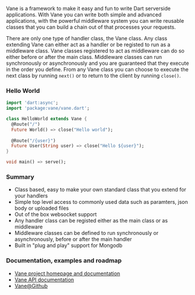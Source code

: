 Vane is a framework to make it easy and fun to write Dart serverside 
applications. With Vane you can write both simple and advanced applications, 
with the powerful middleware system you can write reusable classes that you can 
build a chain out of that processes your requests. 

There are only one type of handler class, the Vane class. Any class extending 
Vane can either act as a handler or be registed to run as a middleware class. 
Vane classes registered to act as middleware can do so either before or after 
the main class. Middleware classes can run synchronously or asynchronously and 
you are guaranteed that they execute in the order you define. From any Vane 
class you can choose to execute the next class by running `next()` or to 
return to the client by running `close()`.

### Hello World
```dart
import 'dart:async';
import 'package:vane/vane.dart';

class HelloWorld extends Vane {
  @Route("/")
  Future World() => close("Hello world");
  
  @Route("/{user}")
  Future User(String user) => close("Hello ${user}");
}

void main() => serve();
```

### Summary
* Class based, easy to make your own standard class that you extend for your handlers
* Simple top level access to commonly used data such as paramters, json body or uploaded files
* Out of the box websocket support
* Any handler class can be registed either as the main class or as middleware
* Middleware classes can be defined to run synchronously or asynchronously, before or after the main handler
* Built in "plug and play" support for Mongodb 

### Documentation, examples and roadmap
* [Vane project homepage and documentation](http://www.dartvoid.com/vane/)
* [Vane API documentation](http://www.dartvoid.com/docs/vaneapi/)
* [Vane@Github](https://github.com/DartVoid/Vane)

